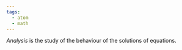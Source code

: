 ```yaml
---
tags:
  - atom
  - math
---
```

*Analysis* is the study of the behaviour of the solutions of equations.